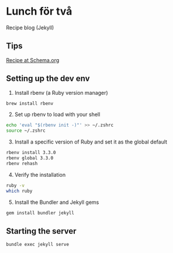 # Lunch för två
Recipe blog (Jekyll)

## Tips
[Recipe at Schema.org](https://schema.org/Recipe)

## Setting up the dev env
1. Install rbenv (a Ruby version manager)
```sh
brew install rbenv
```
2. Set up rbenv to load with your shell
```sh
echo 'eval "$(rbenv init -)"' >> ~/.zshrc
source ~/.zshrc
```

3.  Install a specific version of Ruby and set it as the global default
```sh
rbenv install 3.3.0
rbenv global 3.3.0
rbenv rehash
```

4. Verify the installation
```sh
ruby -v
which ruby
```

5. Install the Bundler and Jekyll gems
```sh
gem install bundler jekyll
```

## Starting the server
```sh
bundle exec jekyll serve
```
